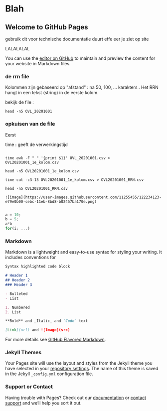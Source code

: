 # Blah

## Welcome to GitHub Pages


gebruik dit voor technische documentatie
duurt effe eer je ziet op site


LALALALAL

You can use the [editor on GitHub](https://github.com/peterjkz/PP_SBDC_test/edit/gh-pages/index.md) to maintain and preview the content for your website in Markdown files.


### de rrn file

Kolommen zijn gebaseerd op "afstand" : na 50, 100, ... karakters .
Het RRN hangt in een tekst (string) in de eerste kolom.

bekijk de file :
```shell
head -n5 OVL_20201001
```

### opkuisen van de file
Eerst

time : geeft de verwerkingstijd

```shell

time awk -F " " '{print $1}' OVL_20201001.csv > OVL20201001_1e_kolom.csv

head -n5 OVL20201001_1e_kolom.csv

time cut -c3-13 OVL20201001_1e_kolom.csv > OVL20201001_RRN.csv

head -n5 OVL20201001_RRN.csv

![image](https://user-images.githubusercontent.com/11255455/122234123-e79e0b00-cebc-11eb-8bd8-b02457ba170e.png)

```

```javascript

a = 10;
b = 5;
a*b 
for(i; ...)
```



### Markdown
Markdown is a lightweight and easy-to-use syntax for styling your writing. It includes conventions for

```markdown
Syntax highlighted code block

# Header 1
## Header 2
### Header 3

- Bulleted
- List

1. Numbered
2. List

**Bold** and _Italic_ and `Code` text

[Link](url) and ![Image](src)
```

For more details see [GitHub Flavored Markdown](https://guides.github.com/features/mastering-markdown/).

### Jekyll Themes

Your Pages site will use the layout and styles from the Jekyll theme you have selected in your [repository settings](https://github.com/peterjkz/PP_SBDC_test/settings/pages). The name of this theme is saved in the Jekyll `_config.yml` configuration file.

### Support or Contact

Having trouble with Pages? Check out our [documentation](https://docs.github.com/categories/github-pages-basics/) or [contact support](https://support.github.com/contact) and we’ll help you sort it out.
